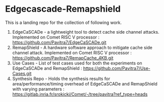 # Edgecascade-Remapshield

This is a landing repo for the collection of following work.

1. EdgeCaSCADe - a lightweight tool to detect cache side channel attacks. Implemented on Comet RISC V processor : https://github.com/Pavitra7/EdgeCaSCADe.git
2. RemapShield - A hardware software approach to mitigate cache side channel attack. Implemented on Comet RISC V processor : https://github.com/Pavitra7/RemapCache_4KB.git 
3. Use Cases - List of test cases used for both the experiments on EdgeCaSCADe and RemapShield : https://github.com/Pavitra7/Use-Cases.git
4. Synthesis Repo - Holds the synthesis results for area/performance/timing overhead of EdgeCaSCADe and RemapShield with varying parameters : https://gitlab.inria.fr/srokicki/Comet/-/tree/pavitra?ref_type=heads

